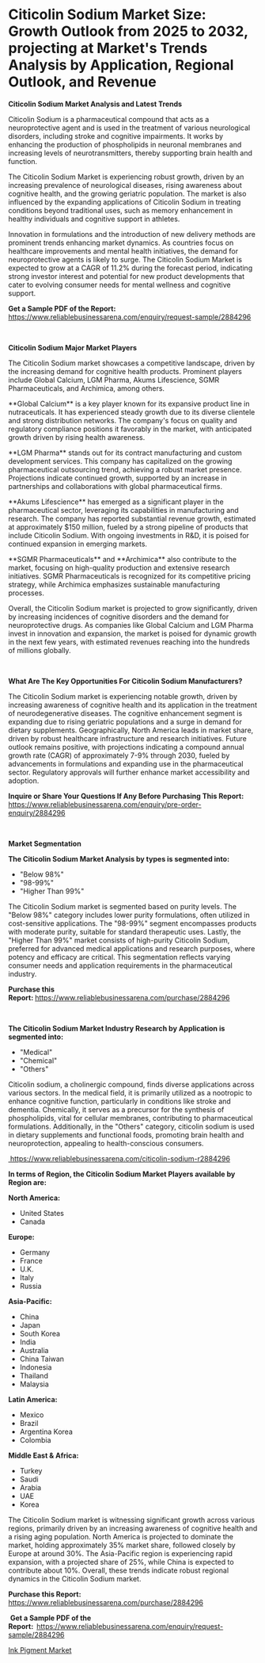 <p><h1>Citicolin Sodium Market Size: Growth Outlook from 2025 to 2032, projecting at Market's Trends Analysis by Application, Regional Outlook, and Revenue</h1></p><p><strong>Citicolin Sodium Market Analysis and Latest Trends</strong></p>
<p><p>Citicolin Sodium is a pharmaceutical compound that acts as a neuroprotective agent and is used in the treatment of various neurological disorders, including stroke and cognitive impairments. It works by enhancing the production of phospholipids in neuronal membranes and increasing levels of neurotransmitters, thereby supporting brain health and function.</p><p>The Citicolin Sodium Market is experiencing robust growth, driven by an increasing prevalence of neurological diseases, rising awareness about cognitive health, and the growing geriatric population. The market is also influenced by the expanding applications of Citicolin Sodium in treating conditions beyond traditional uses, such as memory enhancement in healthy individuals and cognitive support in athletes.</p><p>Innovation in formulations and the introduction of new delivery methods are prominent trends enhancing market dynamics. As countries focus on healthcare improvements and mental health initiatives, the demand for neuroprotective agents is likely to surge. The Citicolin Sodium Market is expected to grow at a CAGR of 11.2% during the forecast period, indicating strong investor interest and potential for new product developments that cater to evolving consumer needs for mental wellness and cognitive support.</p></p>
<p><strong>Get a Sample PDF of the Report:&nbsp;</strong> <a href="https://www.reliablebusinessarena.com/enquiry/request-sample/2884296?utm_campaign=2746&utm_medium=2&utm_source=Github&utm_content=ia&utm_term=13032025&utm_id=citicolin-sodium">https://www.reliablebusinessarena.com/enquiry/request-sample/2884296</a></p>
<p>&nbsp;</p>
<p><strong>Citicolin Sodium Major Market Players</strong></p>
<p><p>The Citicolin Sodium market showcases a competitive landscape, driven by the increasing demand for cognitive health products. Prominent players include Global Calcium, LGM Pharma, Akums Lifescience, SGMR Pharmaceuticals, and Archimica, among others.</p><p>**Global Calcium** is a key player known for its expansive product line in nutraceuticals. It has experienced steady growth due to its diverse clientele and strong distribution networks. The company's focus on quality and regulatory compliance positions it favorably in the market, with anticipated growth driven by rising health awareness.</p><p>**LGM Pharma** stands out for its contract manufacturing and custom development services. This company has capitalized on the growing pharmaceutical outsourcing trend, achieving a robust market presence. Projections indicate continued growth, supported by an increase in partnerships and collaborations with global pharmaceutical firms.</p><p>**Akums Lifescience** has emerged as a significant player in the pharmaceutical sector, leveraging its capabilities in manufacturing and research. The company has reported substantial revenue growth, estimated at approximately $150 million, fueled by a strong pipeline of products that include Citicolin Sodium. With ongoing investments in R&D, it is poised for continued expansion in emerging markets.</p><p>**SGMR Pharmaceuticals** and **Archimica** also contribute to the market, focusing on high-quality production and extensive research initiatives. SGMR Pharmaceuticals is recognized for its competitive pricing strategy, while Archimica emphasizes sustainable manufacturing processes.</p><p>Overall, the Citicolin Sodium market is projected to grow significantly, driven by increasing incidences of cognitive disorders and the demand for neuroprotective drugs. As companies like Global Calcium and LGM Pharma invest in innovation and expansion, the market is poised for dynamic growth in the next few years, with estimated revenues reaching into the hundreds of millions globally.</p></p>
<p>&nbsp;</p>
<p><strong>What Are The Key Opportunities For Citicolin Sodium Manufacturers?</strong></p>
<p><p>The Citicolin Sodium market is experiencing notable growth, driven by increasing awareness of cognitive health and its application in the treatment of neurodegenerative diseases. The cognitive enhancement segment is expanding due to rising geriatric populations and a surge in demand for dietary supplements. Geographically, North America leads in market share, driven by robust healthcare infrastructure and research initiatives. Future outlook remains positive, with projections indicating a compound annual growth rate (CAGR) of approximately 7-9% through 2030, fueled by advancements in formulations and expanding use in the pharmaceutical sector. Regulatory approvals will further enhance market accessibility and adoption.</p></p>
<p><strong>Inquire or Share Your Questions If Any Before Purchasing This Report:</strong> <a href="https://www.reliablebusinessarena.com/enquiry/pre-order-enquiry/2884296?utm_campaign=2746&utm_medium=2&utm_source=Github&utm_content=ia&utm_term=13032025&utm_id=citicolin-sodium">https://www.reliablebusinessarena.com/enquiry/pre-order-enquiry/2884296</a></p>
<p>&nbsp;</p>
<p><strong>Market Segmentation</strong></p>
<p><strong>The Citicolin Sodium Market Analysis by types is segmented into:</strong></p>
<p><ul><li>"Below 98%"</li><li>"98-99%"</li><li>"Higher Than 99%"</li></ul></p>
<p><p>The Citicolin Sodium market is segmented based on purity levels. The "Below 98%" category includes lower purity formulations, often utilized in cost-sensitive applications. The "98-99%" segment encompasses products with moderate purity, suitable for standard therapeutic uses. Lastly, the "Higher Than 99%" market consists of high-purity Citicolin Sodium, preferred for advanced medical applications and research purposes, where potency and efficacy are critical. This segmentation reflects varying consumer needs and application requirements in the pharmaceutical industry.</p></p>
<p><strong>Purchase this Report:&nbsp;</strong><a href="https://www.reliablebusinessarena.com/purchase/2884296?utm_campaign=2746&utm_medium=2&utm_source=Github&utm_content=ia&utm_term=13032025&utm_id=citicolin-sodium">https://www.reliablebusinessarena.com/purchase/2884296</a></p>
<p>&nbsp;</p>
<p><strong>The Citicolin Sodium Market Industry Research by Application is segmented into:</strong></p>
<p><ul><li>"Medical"</li><li>"Chemical"</li><li>"Others"</li></ul></p>
<p><p>Citicolin sodium, a cholinergic compound, finds diverse applications across various sectors. In the medical field, it is primarily utilized as a nootropic to enhance cognitive function, particularly in conditions like stroke and dementia. Chemically, it serves as a precursor for the synthesis of phospholipids, vital for cellular membranes, contributing to pharmaceutical formulations. Additionally, in the "Others" category, citicolin sodium is used in dietary supplements and functional foods, promoting brain health and neuroprotection, appealing to health-conscious consumers.</p></p>
<p><a href="https://www.reliablebusinessarena.com/citicolin-sodium-r2884296?utm_campaign=2746&utm_medium=2&utm_source=Github&utm_content=ia&utm_term=13032025&utm_id=citicolin-sodium">&nbsp;https://www.reliablebusinessarena.com/citicolin-sodium-r2884296</a></p>
<p><strong>In terms of Region, the Citicolin Sodium Market Players available by Region are:</strong></p>
<p>
    <p> <strong> North America: </strong>
        <ul>
            <li>United States</li>
            <li>Canada</li>
        </ul>
        </p> 
    <p> <strong> Europe: </strong>
        <ul>
            <li>Germany</li>
            <li>France</li>
            <li>U.K.</li>
            <li>Italy</li>
            <li>Russia</li>
        </ul>
        </p> 
    <p> <strong> Asia-Pacific: </strong>
        <ul>
            <li>China</li>
            <li>Japan</li>
            <li>South Korea</li>
            <li>India</li>
            <li>Australia</li>
            <li>China Taiwan</li>
            <li>Indonesia</li>
            <li>Thailand</li>
            <li>Malaysia</li>
        </ul>
        </p> 
    <p> <strong> Latin America: </strong>
        <ul>
            <li>Mexico</li>
            <li>Brazil</li>
            <li>Argentina Korea</li>
            <li>Colombia</li>
        </ul>
        </p> 
    <p> <strong> Middle East & Africa: </strong>
        <ul>
            <li>Turkey</li>
            <li>Saudi</li>
            <li>Arabia</li>
            <li>UAE</li>
            <li>Korea</li>
        </ul>
    </p>
    </p>
<p><p>The Citicolin Sodium market is witnessing significant growth across various regions, primarily driven by an increasing awareness of cognitive health and a rising aging population. North America is projected to dominate the market, holding approximately 35% market share, followed closely by Europe at around 30%. The Asia-Pacific region is experiencing rapid expansion, with a projected share of 25%, while China is expected to contribute about 10%. Overall, these trends indicate robust regional dynamics in the Citicolin Sodium market.</p></p>
<p><strong>Purchase this Report: </strong><a href="https://www.reliablebusinessarena.com/purchase/2884296?utm_campaign=2746&utm_medium=2&utm_source=Github&utm_content=ia&utm_term=13032025&utm_id=citicolin-sodium">https://www.reliablebusinessarena.com/purchase/2884296</a></p>
<p>&nbsp;<strong>Get a Sample PDF of the Report:&nbsp;&nbsp;</strong><a href="https://www.reliablebusinessarena.com/enquiry/request-sample/2884296?utm_campaign=2746&utm_medium=2&utm_source=Github&utm_content=ia&utm_term=13032025&utm_id=citicolin-sodium">https://www.reliablebusinessarena.com/enquiry/request-sample/2884296</a></p>
<p><strong></strong></p>
<p><p><a href="https://github.com/danikabiele541/Market-Research-Report-List-1/blob/main/ink-pigment-market.md?utm_campaign=2746&utm_medium=2&utm_source=Github&utm_content=ia&utm_term=13032025&utm_id=citicolin-sodium">Ink Pigment Market</a></p></p>